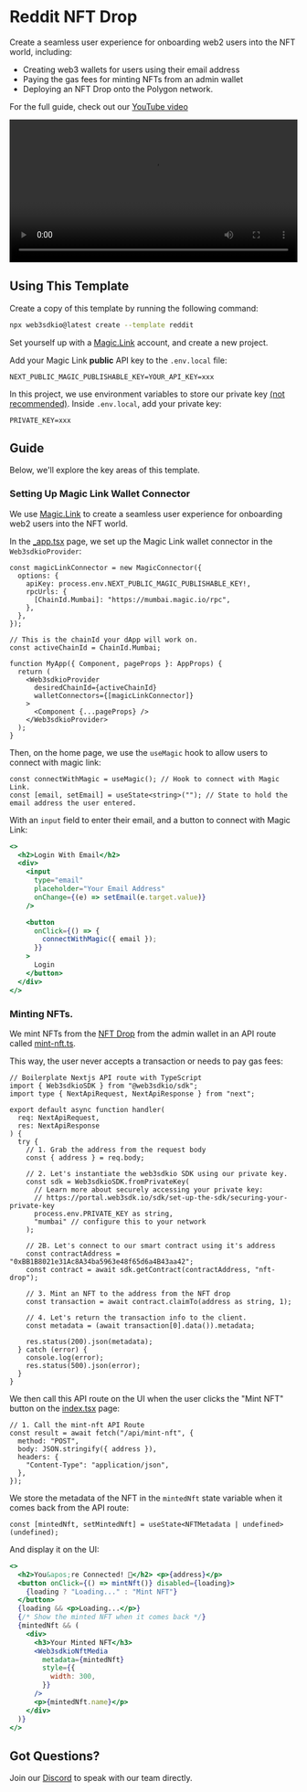 # Reddit NFT Drop

Create a seamless user experience for onboarding web2 users into the NFT world, including:

- Creating web3 wallets for users using their email address
- Paying the gas fees for minting NFTs from an admin wallet
- Deploying an NFT Drop onto the Polygon network.

For the full guide, check out our [YouTube video](https://www.youtube.com/watch?v=Qotu4HH7BZ4)

<video src='https://www.youtube.com/watch?v=Qotu4HH7BZ4' width='100%' height='250' controls preload></video>

## Using This Template

Create a copy of this template by running the following command:

```bash
npx web3sdkio@latest create --template reddit
```

Set yourself up with a [Magic.Link](https://magic.link/) account, and create a new project.

Add your Magic Link **public** API key to the `.env.local` file:

```text
NEXT_PUBLIC_MAGIC_PUBLISHABLE_KEY=YOUR_API_KEY=xxx
```

In this project, we use environment variables to store our private key [(not recommended)](https://portal.web3sdk.io/sdk/set-up-the-sdk/securing-your-private-key).
Inside `.env.local`, add your private key:

```text
PRIVATE_KEY=xxx
```

## Guide

Below, we'll explore the key areas of this template.

### Setting Up Magic Link Wallet Connector

We use [Magic.Link](https://magic.link/) to create a seamless user experience for onboarding web2 users into the NFT world.

In the [\_app.tsx](/pages/_app.tsx) page, we set up the Magic Link wallet connector in the `Web3sdkioProvider`:

```tsx
const magicLinkConnector = new MagicConnector({
  options: {
    apiKey: process.env.NEXT_PUBLIC_MAGIC_PUBLISHABLE_KEY!,
    rpcUrls: {
      [ChainId.Mumbai]: "https://mumbai.magic.io/rpc",
    },
  },
});

// This is the chainId your dApp will work on.
const activeChainId = ChainId.Mumbai;

function MyApp({ Component, pageProps }: AppProps) {
  return (
    <Web3sdkioProvider
      desiredChainId={activeChainId}
      walletConnectors={[magicLinkConnector]}
    >
      <Component {...pageProps} />
    </Web3sdkioProvider>
  );
}
```

Then, on the home page, we use the `useMagic` hook to allow users to connect with magic link:

```tsx
const connectWithMagic = useMagic(); // Hook to connect with Magic Link.
const [email, setEmail] = useState<string>(""); // State to hold the email address the user entered.
```

With an `input` field to enter their email, and a button to connect with Magic Link:

```jsx
<>
  <h2>Login With Email</h2>
  <div>
    <input
      type="email"
      placeholder="Your Email Address"
      onChange={(e) => setEmail(e.target.value)}
    />

    <button
      onClick={() => {
        connectWithMagic({ email });
      }}
    >
      Login
    </button>
  </div>
</>
```

### Minting NFTs.

We mint NFTs from the [NFT Drop](https://portal.web3sdk.io/pre-built-contracts/nft-drop) from the admin wallet in an API route called [mint-nft.ts](/pages/api/mint-nft.ts).

This way, the user never accepts a transaction or needs to pay gas fees:

```tsx
// Boilerplate Nextjs API route with TypeScript
import { Web3sdkioSDK } from "@web3sdkio/sdk";
import type { NextApiRequest, NextApiResponse } from "next";

export default async function handler(
  req: NextApiRequest,
  res: NextApiResponse
) {
  try {
    // 1. Grab the address from the request body
    const { address } = req.body;

    // 2. Let's instantiate the web3sdkio SDK using our private key.
    const sdk = Web3sdkioSDK.fromPrivateKey(
      // Learn more about securely accessing your private key:
      // https://portal.web3sdk.io/sdk/set-up-the-sdk/securing-your-private-key
      process.env.PRIVATE_KEY as string,
      "mumbai" // configure this to your network
    );

    // 2B. Let's connect to our smart contract using it's address
    const contractAddress = "0xBB1B8021e31Ac8A34ba5963e48f65d6a4B43aa42";
    const contract = await sdk.getContract(contractAddress, "nft-drop");

    // 3. Mint an NFT to the address from the NFT drop
    const transaction = await contract.claimTo(address as string, 1);

    // 4. Let's return the transaction info to the client.
    const metadata = (await transaction[0].data()).metadata;

    res.status(200).json(metadata);
  } catch (error) {
    console.log(error);
    res.status(500).json(error);
  }
}
```

We then call this API route on the UI when the user clicks the "Mint NFT" button on the [index.tsx](/pages/index.tsx) page:

```tsx
// 1. Call the mint-nft API Route
const result = await fetch("/api/mint-nft", {
  method: "POST",
  body: JSON.stringify({ address }),
  headers: {
    "Content-Type": "application/json",
  },
});
```

We store the metadata of the NFT in the `mintedNft` state variable when it comes back from the API route:

```tsx
const [mintedNft, setMintedNft] = useState<NFTMetadata | undefined>(undefined);
```

And display it on the UI:

```jsx
<>
  <h2>You&apos;re Connected! 👋</h2> <p>{address}</p>
  <button onClick={() => mintNft()} disabled={loading}>
    {loading ? "Loading..." : "Mint NFT"}
  </button>
  {loading && <p>Loading...</p>}
  {/* Show the minted NFT when it comes back */}
  {mintedNft && (
    <div>
      <h3>Your Minted NFT</h3>
      <Web3sdkioNftMedia
        metadata={mintedNft}
        style={{
          width: 300,
        }}
      />
      <p>{mintedNft.name}</p>
    </div>
  )}
</>
```

## Got Questions?

Join our [Discord](https://discord.com/invite/web3sdkio) to speak with our team directly.
